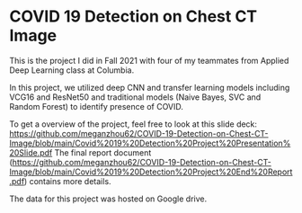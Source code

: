 # COVID 19 Detection on Chest CT Image

This is the project I did in Fall 2021 with four of my teammates from Applied Deep Learning class at Columbia. 

In this project, we utilized deep CNN and transfer learning models including VCG16 and ResNet50 and traditional models (Naive Bayes, SVC and Random Forest) to identify presence of COVID. 

To get a overview of the project, feel free to look at this slide deck: https://github.com/meganzhou62/COVID-19-Detection-on-Chest-CT-Image/blob/main/Covid%2019%20Detection%20Project%20Presentation%20Slide.pdf
The final report document (https://github.com/meganzhou62/COVID-19-Detection-on-Chest-CT-Image/blob/main/Covid%2019%20Detection%20Project%20End%20Report.pdf) contains more details. 

The data for this project was hosted on Google drive. 
